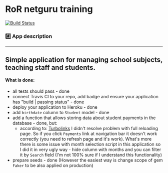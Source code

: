 RoR netguru training
================
[![Build Status](https://travis-ci.org/ouykjh/netguru_app.svg?branch=master)](https://travis-ci.org/ouykjh/netguru_app)

### :hash: App description
-------------
Simple application for managing school subjects, teaching staff and students.
------

#### What is done:

* all tests should pass - done
* connect Travis CI to your repo, add badge and ensure your application has "build | passing status" - done 
* deploy your application to Heroku - done
* add `birthdate` column to `Student` model - done
* add a function that allows storing data about student payments in the database - done, but:
  * according to: [Turbolinks](http://stackoverflow.com/questions/17600093/rails-javascript-not-loading-after-clicking-through-link-to-helper) I didn't resolve problem with full reloading page. So if you click `Payments` link at navigation bar it doesn't work correctly (you need to refresh page and it's work). What's more there is some issue with month selection script in this application so I did it in very ugly way - hide column with months and you can filter it by `Search` field (I'm not 100% sure if I understand this functionality)
* prepare seeds - done (However the easiest way is change scope of gem `Faker` to be also applied on production)  

